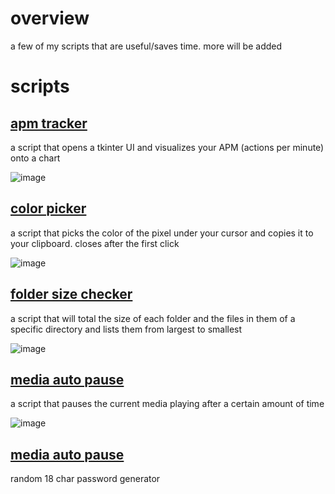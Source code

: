 # overview
a few of my scripts that are useful/saves time. more will be added

# scripts
## [apm tracker](https://github.com/8pz/qol-scripts/tree/main/scripts/apm-tracker)
a script that opens a tkinter UI and visualizes your APM (actions per minute) onto a chart

![image](https://github.com/8pz/qol-scripts/assets/70970973/818a2da5-e76e-461b-b790-e62899cb813a)

## [color picker](https://github.com/8pz/qol-scripts/blob/main/scripts/color%20picker.py)
a script that picks the color of the pixel under your cursor and copies it to your clipboard. closes after the first click

![image](https://github.com/8pz/qol-scripts/assets/70970973/9cf72335-e61a-4555-bbde-322999d961c6)

## [folder size checker](https://github.com/8pz/qol-scripts/blob/main/scripts/folder%20size%20checker.py)
a script that will total the size of each folder and the files in them of a specific directory and lists them from largest to smallest

![image](https://github.com/8pz/qol-scripts/assets/70970973/226e3ccd-b3fd-4b43-955f-4046fa8641a2)

## [media auto pause](https://github.com/8pz/qol-scripts/blob/main/scripts/media%20auto%20pause.py)
a script that pauses the current media playing after a certain amount of time

![image](https://github.com/8pz/qol-scripts/assets/70970973/9231785b-c5c9-420d-8e86-5dbe990b05d1)

## [media auto pause](https://github.com/8pz/qol-scripts/blob/main/scripts/pw.py)
random 18 char password generator 


